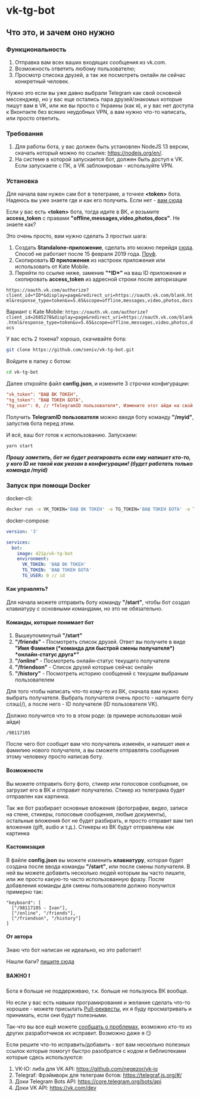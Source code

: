 # vk-tg-bot

## Что это, и зачем оно нужно

### Функциональность

1. Отправка вам всех ваших входящих сообщения из vk.com.
2. Возможность ответить любому пользователю;
3. Просмотр списока друзей, а так же посмотреть онлайн ли сейчас конкретный человек.

Нужно это если вы уже давно выбрали Telegram как свой основной мессенджер, но у вас еще остались пара друзей/знакомых которые пишут вам в VK, или же вы просто с Украины (как я), и у вас нет доступа к Вконтакте без всяких неудобных VPN, а вам нужно что-то написать, или просто ответить.

### Требования

1. Для работы бота, у вас должен быть установлен NodeJS 13 версии, скачать который можно по ссылке: <https://nodejs.org/en/>.
2. На системе в которой запускается бот, должен быть доступ к VK.
Если запускаете с ПК, а VK заблокирован - используйте VPN.

### Установка

Для начала вам нужен сам бот в телеграме, а точнее **\<token\>** бота. Надеюсь вы уже знаете где и как его получить. Если нет - [вам сюда](https://core.telegram.org/bots)

Если у вас есть **\<token\>** бота, тогда идите в ВК, и возьмите **access_token** с правами **"offline,messages,video,photos,docs"**. Не знаете как?

Это очень просто, вам нужно сделать 3 простых шага:

1. Создать **Standalone-приложение**, сделать это можно перейдя [сюда](https://vk.com/editapp?act=create). Способ не работает после 15 февраля 2019 года.
[Пруф](https://vk.com/dev/messages_api).
2. Скопировать **ID приложения** из настроек приложения или использовать от Kate Mobile.
3. Перейти по ссылке ниже, заменив **"\*ID\*"** на ваш ID приложения и скопировать **access_token** из адресной строки после авторизации

`https://oauth.vk.com/authorize?client_id=*ID*&display=page&redirect_uri=https://oauth.vk.com/blank.html&response_type=token&v=5.65&scope=offline,messages,video,photos,docs`

Вариант с Kate Mobile:
`https://oauth.vk.com/authorize?client_id=2685278&display=page&redirect_uri=https://oauth.vk.com/blank.html&response_type=token&v=5.65&scope=offline,messages,video,photos,docs`

У вас есть 2 токена? хорошо, скачивайте бота:

```bash
git clone https://github.com/seniv/vk-tg-bot.git
```

Войдите в папку с ботом:

```bash
cd vk-tg-bot
```

Далее откройте файл **config.json**, и измените 3 строчки конфигурации:

```cfg
"vk_token": "ВАШ ВК ТОКЕН",
"tg_token": "ВАШ ТОКЕН БОТА",
"tg_user": 0, // *TelegramID пользователя*, Измените этот айди на свой
```

Получить **TelegramID пользователя** можно введя боту команду **"/myid"**, запустив бота перед этим.

И всё, ваш бот готов к использованию. Запускаем:

```bash
yarn start
```

***Прошу заметить, бот не будет реагировать если ему напишет кто-то, у кого ID не такой как указан в конфигурации! (будет работать только команда /myid)***

### Запуск при помощи Docker

docker-cli:

```bash
docker run -e VK_TOKEN='ВАШ ВК ТОКЕН' -e TG_TOKEN='ВАШ ТОКЕН БОТА' -e TG_USER=TelegramID пользователя 421p/vk-tg-bot
```

docker-compose:

```yml
version: '3'

services:
  bot:
    image: 421p/vk-tg-bot
    environment:
      VK_TOKEN: 'ВАШ ВК ТОКЕН'
      TG_TOKEN: 'ВАШ ТОКЕН БОТА'
      TG_USER: 0 // id
```

#### Как управлять?

Для начала можете отправить боту команду **"/start"**, чтобы бот создал клавиатуру с основными командами, но это не обязательно.

#### Команды, которые понимает бот

1. Вышеупомянутый **"/start"**
1. **"/friends"** - Посмотреть список друзей. Ответ вы получите в виде **"Имя Фамилия (\*команда для быстрой смены получателя\*) \*онлайн-статус друга\*"**
1. **"/online"** - Посмотреть онлайн-статус текущего получателя
1. **"/friendson"** - Список друзей которые сейчас онлайн
1. **"/history"** - Посмотреть историю сообщений с текущим выбраным пользователем

Для того чтобы написать что-то кому-то из ВК, сначала вам нужно выбрать получателя.
Выбрать получателя очень просто - напишите боту слэш(/), а после него - ID получателя (ID пользователя VK).

Должно получится что то в этом роде: (в примере использован мой айди)

```text
/98117105
```

После чего бот сообщит вам что получатель изменён, и напишет имя и фамилию нового получателя, а вы сможете отправлять сообщения этому человеку просто написав боту.

#### Возможности

Вы можете отправить боту фото, стикер или голосовое сообщение, он загрузит его в ВК и отправит получателю. Стикер из телеграма будет отправлен как картинка.

Так же бот разбирает основные вложения (фотографии, видео, записи на стене, стикеры, голосовые сообщения, любые документы), остальные вложения бот не будет разбирать, и просто отправит вам тип вложения (gift, audio и т.д.). Стикеры из ВК будут отправлены как картинка

#### Кастомизация

В файле **config.json** вы можете изменить **клавиатуру**, которая будет создана после ввода команды **"/start"**, или после смены получателя.
В ней вы можете добавить несколько людей которым вы часто пишите, или же просто какую-то часто использованную фразу. После добавления команды для смены пользователя должно получится примерно так:

```text
"keyboard": [
  ["/98117105 - Ivan"],
  ["/online", "/friends"],
  ["/friendson", "/history"]
]
```

#### От автора

Знаю что бот написан не идеально, но это работает!

Нашли баги? [пишите сюда](https://github.com/seniv/vk-tg-bot/issues/new)

#### ВАЖНО️ ❗️

Бота я больше не поддерживаю, т.к. больше не пользуюсь ВК вообще.

Но если у вас есть навыки програмирования и желание сделать что-то хорошее - можете присылать [Pull-реквесты](https://github.com/seniv/vk-tg-bot/pulls), их я буду просматривать и принимать, если они будут полезными.

Так-что вы все ещё можете [сообщать о проблемах](https://github.com/seniv/vk-tg-bot/issues/new), возможно кто-то из других разработчиков их исправит. Возможно даже я 😏

Если решите что-то исправить/добавить - вот вам нескольно полезных ссылок которые помогут быстро разобратся с кодом и библиотеками которые сдесь используются:

1. VK-IO: либа для VK API: <https://github.com/negezor/vk-io>
2. Telegraf: Фрэймворк для телеграм ботов: <https://telegraf.js.org/#/>
3. Доки Telegram Bots API: <https://core.telegram.org/bots/api>
4. Доки VK API: <https://vk.com/dev>
